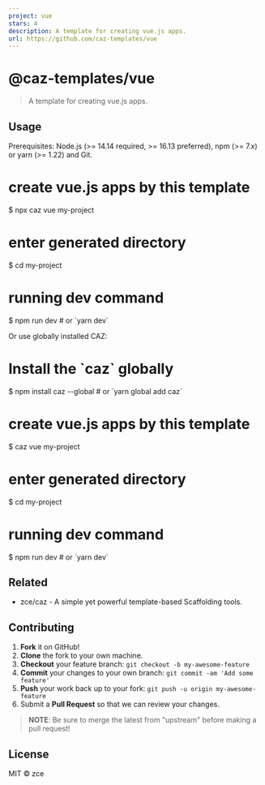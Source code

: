 ```yaml
---
project: vue
stars: 4
description: A template for creating vue.js apps.
url: https://github.com/caz-templates/vue
---
```


@caz-templates/vue
==================

> A template for creating vue.js apps.

Usage
-----

Prerequisites: Node.js (>= 14.14 required, >= 16.13 preferred), npm (>= 7.x) or yarn (>= 1.22) and Git.

# create vue.js apps by this template
$ npx caz vue my-project

# enter generated directory
$ cd my-project

# running dev command
$ npm run dev # or \`yarn dev\`

Or use globally installed CAZ:

# Install the \`caz\` globally
$ npm install caz --global # or \`yarn global add caz\`

# create vue.js apps by this template
$ caz vue my-project

# enter generated directory
$ cd my-project

# running dev command
$ npm run dev # or \`yarn dev\`

Related
-------

-   zce/caz - A simple yet powerful template-based Scaffolding tools.

Contributing
------------

1.  **Fork** it on GitHub!
2.  **Clone** the fork to your own machine.
3.  **Checkout** your feature branch: `git checkout -b my-awesome-feature`
4.  **Commit** your changes to your own branch: `git commit -am 'Add some feature'`
5.  **Push** your work back up to your fork: `git push -u origin my-awesome-feature`
6.  Submit a **Pull Request** so that we can review your changes.

> **NOTE**: Be sure to merge the latest from "upstream" before making a pull request!

License
-------

MIT © zce

